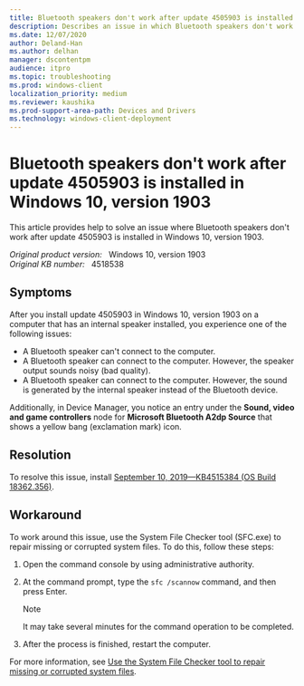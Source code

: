 ```yaml
---
title: Bluetooth speakers don't work after update 4505903 is installed on Windows 10, version 1903
description: Describes an issue in which Bluetooth speakers don't work after update 4505903 is installed on Windows 10, version 1903. Provides a workaround.
ms.date: 12/07/2020
author: Deland-Han
ms.author: delhan
manager: dscontentpm
audience: itpro
ms.topic: troubleshooting
ms.prod: windows-client
localization_priority: medium
ms.reviewer: kaushika
ms.prod-support-area-path: Devices and Drivers
ms.technology: windows-client-deployment
---
```

# Bluetooth speakers don't work after update 4505903 is installed in Windows 10, version 1903

This article provides help to solve an issue where Bluetooth speakers don't work after update 4505903 is installed in Windows 10, version 1903.

_Original product version:_ &nbsp; Windows 10, version 1903  
_Original KB number:_ &nbsp; 4518538

## Symptoms

After you install update 4505903 in Windows 10, version 1903 on a computer that has an internal speaker installed, you experience one of the following issues:

- A Bluetooth speaker can't connect to the computer.
- A Bluetooth speaker can connect to the computer. However, the speaker output sounds noisy (bad quality).
- A Bluetooth speaker can connect to the computer. However, the sound is generated by the internal speaker instead of the Bluetooth device.

Additionally, in Device Manager, you notice an entry under the **Sound, video and game controllers** node for **Microsoft Bluetooth A2dp Source** that shows a yellow bang (exclamation mark) icon.

## Resolution

To resolve this issue, install [September 10, 2019—KB4515384 (OS Build 18362.356)](https://support.microsoft.com/help/4515384).

## Workaround

To work around this issue, use the System File Checker tool (SFC.exe) to repair missing or corrupted system files. To do this, follow these steps:

1. Open the command console by using administrative authority.
2. At the command prompt, type the `sfc /scannow` command, and then press Enter.

    > [!NOTE]
    > It may take several minutes for the command operation to be completed.
3. After the process is finished, restart the computer.

For more information, see [Use the System File Checker tool to repair missing or corrupted system files](https://support.microsoft.com/help/929833).
